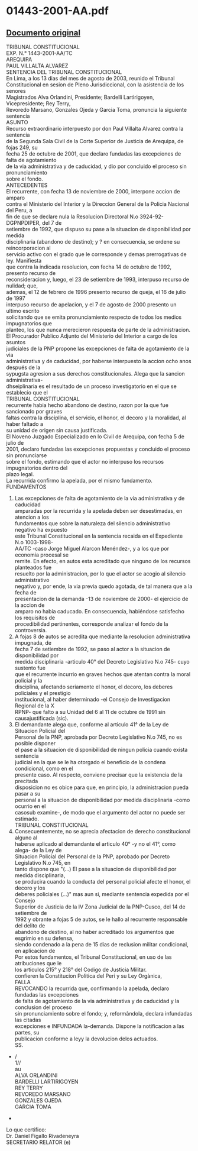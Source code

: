 
01443-2001-AA.pdf
=================
  
[Documento original](https://tc.gob.pe/jurisprudencia/2003/01443-2001-AA.pdf)  
---  
TRIBUNAL CONSTITUCIONAL  
EXP. N.° 1443-2001-AA/TC  
AREQUIPA  
PAUL VILLALTA ALVAREZ  
SENTENCIA DEL TRIBUNAL CONSTITUCIONAL  
En Lima, a los 13 dias del mes de agosto de 2003, reunido el Tribunal  
Constitucional en sesion de Pleno Jurisdiccional, con la asistencia de los senores  
Magistrados Alva Orlandini, Presidente; Bardelli Lartirigoyen, Vicepresidente; Rey Terry,  
Revoredo Marsano, Gonzales Ojeda y Garcia Toma, pronuncia la siguiente sentencia  
ASUNTO  
Recurso extraordinario interpuesto por don Paul Villalta Alvarez contra la sentencia  
de la Segunda Sala Civil de la Corte Superior de Justicia de Arequipa, de fojas 249, su  
fecha 25 de octubre de 2001, que declaro fundadas las excepciones de falta de agotamiento  
de la via administrativa y de caducidad, y dio por concluido el proceso sin pronunciamiento  
sobre el fondo.  
ANTECEDENTES  
El recurrente, con fecha 13 de noviembre de 2000, interpone accion de amparo  
contra el Ministerio del Interior y la Direccion General de la Policia Nacional del Peru, a  
fin de que se declare nula la Resolucion Directoral N.o 3924-92-DGPNPDIPER, del 7 de  
setiembre de 1992, que dispuso su pase a la situacion de disponibilidad por medida  
disciplinaria (abandono de destino); y ? en consecuencia, se ordene su reincorporacion al  
servicio activo con el grado que le corresponde y demas prerrogativas de ley. Manifiesta  
que contra la indicada resolucion, con fecha 14 de octubre de 1992, presento recurso de  
reconsideracion y, luego, el 23 de setiembre de 1993, interpuso recurso de nulidad; que,  
ademas, el 12 de febrero de 1996 presento recurso de queja, el 16 de julio de 1997  
interpuso recurso de apelacion, y el 7 de agosto de 2000 presento un ultimo escrito  
solicitando que se emita pronunciamiento respecto de todos los medios impugnatorios que  
planteo, los que nunca merecieron respuesta de parte de la administracion.  
El Procurador Publico Adjunto del Ministerio del Interior a cargo de los asuntos  
judiciales de la PNP propone las excepciones de falta de agotamiento de la via  
administrativa y de caducidad, por haberse interpuesto la accion ocho anos después de la  
sypugsta agresion a sus derechos constitucionales. Alega que la sancion administrativa-  
dhseiplinaria es el resultado de un proceso investigatorio en el que se establecio que el  
TRIBUNAL CONSTITUCIONAL  
recurrente habia hecho abandono de destino, razon por la que fue sancionado por graves  
faltas contra la disciplina, el servicio, el honor, el decoro y la moralidad, al haber faltado a  
su unidad de origen sin causa justificada.  
El Noveno Juzgado Especializado en lo Civil de Arequipa, con fecha 5 de julio de  
2001, declaro fundadas las excepciones propuestas y concluido el proceso sin pronunciarse  
sobre el fondo, estimando que el actor no interpuso los recursos impugnatorios dentro del  
plazo legal.  
La recurrida confirmo la apelada, por el mismo fundamento.  
FUNDAMENTOS  
1. Las excepciones de falta de agotamiento de la via administrativa y de caducidad  
amparadas por la recurrida y la apelada deben ser desestimadas, en atencion a los  
fundamentos que sobre la naturaleza del silencio administrativo negativo ha expuesto  
este Tribunal Constitucional en la sentencia recaida en el Expediente N.o 1003-1998-  
AA/TC -caso Jorge Miguel Alarcon Menéndez-, y a los que por economia procesal se  
remite. En efecto, en autos esta acreditado que ninguno de los recursos planteados fue  
resuelto por la administracion, por lo que el actor se acogio al silencio administrativo  
negativo y, por ende, la via previa quedo agotada, de tal manera que a la fecha de  
presentacion de la demanda -13 de noviembre de 2000- el ejercicio de la accion de  
amparo no habia caducado. En consecuencia, habiéndose satisfecho los requisitos de  
procedibilidad pertinentes, corresponde analizar el fondo de la controversia.  
2. A fojas 8 de autos se acredita que mediante la resolucion administrativa impugnada, de  
fecha 7 de setiembre de 1992, se paso al actor a la situacion de disponibilidad por  
medida disciplinaria -articulo 40° del Decreto Legislativo N.o 745- cuyo sustento fue  
que el recurrente incurrio en graves hechos que atentan contra la moral policial y la  
disciplina, afectando seriamente el honor, el decoro, los deberes policiales y el prestigio  
institucional, al haber determinado -el Consejo de Investigacion Regional de la X  
RPNP- que falto a su Unidad del 6 al 11 de octubre de 1991 sin causajustificada (sic).  
3. El demandante alega que, conforme al articulo 41° de la Ley de Situacion Policial del  
Personal de la PNP, aprobada por Decreto Legislativo N.o 745, no es posible disponer  
el pase a la situacion de disponibilidad de ningun policia cuando exista sentencia  
judicial en la que se le ha otorgado el beneficio de la condena condicional, como en el  
presente caso. Al respecto, conviene precisar que la existencia de la precitada  
disposicion no es obice para que, en principio, la administracion pueda pasar a su  
personal a la situacion de disponibilidad por medida disciplinaria -como ocurrio en el  
casosub examine-, de modo que el argumento del actor no puede ser estimado.  
TRIBUNAL CONSTITUCIONAL  
4. Consecuentemente, no se aprecia afectacion de derecho constitucional alguno al  
haberse aplicado al demandante el articulo 40° -y no el 41°, como alega- de la Ley de  
Situacion Policial del Personal de la PNP, aprobado por Decreto Legislativo N.o 745, en  
tanto dispone que "(...) El pase a la situacion de disponibilidad por medida disciplinaria,  
se producira cuando la conducta del personal policial afecte el honor, el decoro y los  
deberes policiales (...)" mas aun si, mediante sentencia expedida por el Consejo  
Superior de Justicia de la IV Zona Judicial de la PNP-Cusco, del 14 de setiembre de  
1992 y obrante a fojas 5 de autos, se le hallo al recurrente responsable del delito de  
abandono de destino, al no haber acreditado los argumentos que esgrimio en su defensa,  
siendo condenado a la pena de 15 dias de reclusion militar condicional, en aplicacion de  
Por estos fundamentos, el Tribunal Constitucional, en uso de las atribuciones que le  
los articulos 215° y 218° del Codigo de Justicia Militar.  
confieren la Constitucion Politica del Peri y su Ley Orgànica,  
FALLA  
REVOCANDO la recurrida que, confirmando la apelada, declaro fundadas las excepciones  
de falta de agotamiento de la via administrativa y de caducidad y la conclusion del proceso  
sin pronunciamiento sobre el fondo; y, reformândola, declara infundadas las citadas  
excepciones e INFUNDADA la-demanda. Dispone la notificacion a las partes, su  
publicacion conforme a leyy la devolucion delos actuados.  
SS.  
- /  
1//  
au  
ALVA ORLANDINI  
BARDELLI LARTIRIGOYEN  
REY TERRY  
REVOREDO MARSANO  
GONZALES OJEDA  
GARCIA TOMA  
  
-  
Lo que certifico:  
Dr. Daniel Figallo Rivadeneyra  
SECRETARIO RELATOR (e)